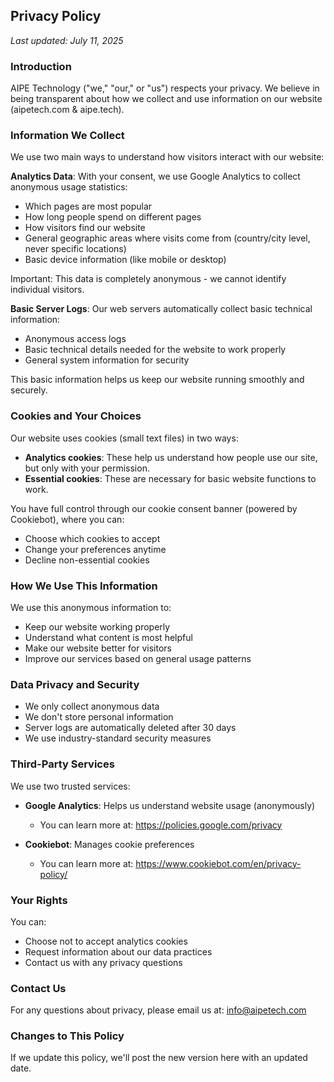 ## Privacy Policy

*Last updated: July 11, 2025*

### Introduction

AIPE Technology ("we," "our," or "us") respects your privacy. We believe in being transparent about how we collect and use information on our website (aipetech.com & aipe.tech).

### Information We Collect

We use two main ways to understand how visitors interact with our website:

**Analytics Data**: With your consent, we use Google Analytics to collect anonymous usage statistics:
- Which pages are most popular
- How long people spend on different pages
- How visitors find our website
- General geographic areas where visits come from (country/city level, never specific locations)
- Basic device information (like mobile or desktop)

Important: This data is completely anonymous - we cannot identify individual visitors.

**Basic Server Logs**: Our web servers automatically collect basic technical information:
- Anonymous access logs
- Basic technical details needed for the website to work properly
- General system information for security

This basic information helps us keep our website running smoothly and securely.

### Cookies and Your Choices

Our website uses cookies (small text files) in two ways:

- **Analytics cookies**: These help us understand how people use our site, but only with your permission.
- **Essential cookies**: These are necessary for basic website functions to work.

You have full control through our cookie consent banner (powered by Cookiebot), where you can:
- Choose which cookies to accept
- Change your preferences anytime
- Decline non-essential cookies

### How We Use This Information

We use this anonymous information to:
- Keep our website working properly
- Understand what content is most helpful
- Make our website better for visitors
- Improve our services based on general usage patterns

### Data Privacy and Security

- We only collect anonymous data
- We don't store personal information
- Server logs are automatically deleted after 30 days
- We use industry-standard security measures

### Third-Party Services

We use two trusted services:

- **Google Analytics**: Helps us understand website usage (anonymously)
  - You can learn more at: https://policies.google.com/privacy

- **Cookiebot**: Manages cookie preferences
  - You can learn more at: https://www.cookiebot.com/en/privacy-policy/

### Your Rights

You can:
- Choose not to accept analytics cookies
- Request information about our data practices
- Contact us with any privacy questions

### Contact Us

For any questions about privacy, please email us at: info@aipetech.com

### Changes to This Policy

If we update this policy, we'll post the new version here with an updated date.